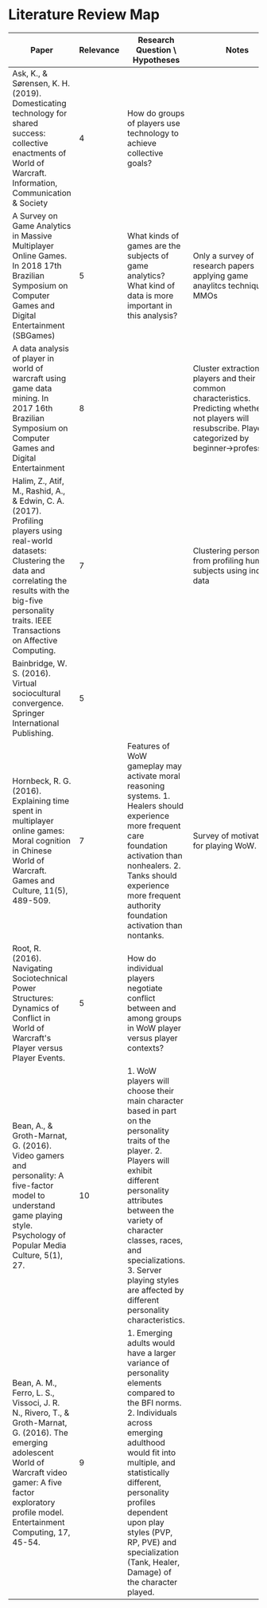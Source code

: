 # Literature Review Map
| Paper | Relevance | Research Question \ Hypotheses | Notes |
| --- | - | --- | --- |
| Ask, K., & Sørensen, K. H. (2019). Domesticating technology for shared success: collective enactments of World of Warcraft. Information, Communication & Society | 4 | How do groups of players use technology to achieve collective goals? | 
| A Survey on Game Analytics in Massive Multiplayer Online Games. In 2018 17th Brazilian Symposium on Computer Games and Digital Entertainment (SBGames) | 5 | What kinds of games are the subjects of game analytics? What kind of data is more important in this analysis? | Only a survey of research papers applying game anaylitcs techniques to MMOs |
| A data analysis of player in world of warcraft using game data mining. In 2017 16th Brazilian Symposium on Computer Games and Digital Entertainment  | 8 | | Cluster extraction players and their common characteristics. Predicting whether or not players will resubscribe. Players categorized by beginner→professional. |
| Halim, Z., Atif, M., Rashid, A., & Edwin, C. A. (2017). Profiling players using real-world datasets: Clustering the data and correlating the results with the big-five personality traits. IEEE Transactions on Affective Computing. | 7 | | Clustering personalities from profiling human subjects using indirect data |
| Bainbridge, W. S. (2016). Virtual sociocultural convergence. Springer International Publishing. | 5 | | | Comparing real-world gender by WoW class. |
| Hornbeck, R. G. (2016). Explaining time spent in multiplayer online games: Moral cognition in Chinese World of Warcraft. Games and Culture, 11(5), 489-509. | 7 | Features of WoW gameplay may activate moral reasoning systems. 1. Healers should experience more frequent care foundation activation than nonhealers. 2. Tanks should experience more frequent authority foundation activation than nontanks. | Survey of motivations for playing WoW. |
| Root, R. (2016). Navigating Sociotechnical Power Structures: Dynamics of Conflict in World of Warcraft's Player versus Player Events. | 5 | How do individual players negotiate conflict between and among groups in WoW player versus player contexts? | | |
| Bean, A., & Groth-Marnat, G. (2016). Video gamers and personality: A five-factor model to understand game playing style. Psychology of Popular Media Culture, 5(1), 27. | 10 | 1. WoW players will choose their main character based in part on the personality traits of the player. 2. Players will exhibit different personality attributes between the variety of character classes, races, and specializations. 3. Server playing styles are affected by different personality characteristics. | |
| Bean, A. M., Ferro, L. S., Vissoci, J. R. N., Rivero, T., & Groth-Marnat, G. (2016). The emerging adolescent World of Warcraft video gamer: A five factor exploratory profile model. Entertainment Computing, 17, 45-54. | 9 | 1. Emerging adults would have a larger variance of personality elements compared to the BFI norms. 2. Individuals across emerging adulthood would fit into multiple, and statistically different, personality profiles dependent upon play styles (PVP, RP, PVE) and specialization (Tank, Healer, Damage) of the character played. | |

